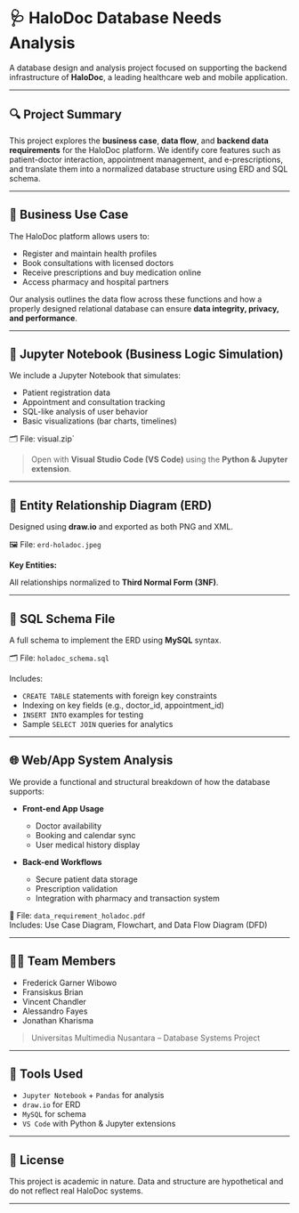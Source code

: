 # 🩺 HaloDoc Database Needs Analysis

A database design and analysis project focused on supporting the backend infrastructure of **HaloDoc**, a leading healthcare web and mobile application.

---

## 🔍 Project Summary

This project explores the **business case**, **data flow**, and **backend data requirements** for the HaloDoc platform. We identify core features such as patient-doctor interaction, appointment management, and e-prescriptions, and translate them into a normalized database structure using ERD and SQL schema.

---

## 🧠 Business Use Case

The HaloDoc platform allows users to:
- Register and maintain health profiles
- Book consultations with licensed doctors
- Receive prescriptions and buy medication online
- Access pharmacy and hospital partners

Our analysis outlines the data flow across these functions and how a properly designed relational database can ensure **data integrity, privacy, and performance**.

---

## 🧪 Jupyter Notebook (Business Logic Simulation)

We include a Jupyter Notebook that simulates:
- Patient registration data
- Appointment and consultation tracking
- SQL-like analysis of user behavior
- Basic visualizations (bar charts, timelines)

🗂️ File: visual.zip`

> Open with **Visual Studio Code (VS Code)** using the **Python & Jupyter extension**.

---

## 🧬 Entity Relationship Diagram (ERD)

Designed using **draw.io** and exported as both PNG and XML.

🖼️ File: `erd-holadoc.jpeg`  

**Key Entities:**

All relationships normalized to **Third Normal Form (3NF)**.

---

## 🧾 SQL Schema File

A full schema to implement the ERD using **MySQL** syntax.

🗂️ File: `holadoc_schema.sql`

Includes:
- `CREATE TABLE` statements with foreign key constraints
- Indexing on key fields (e.g., doctor_id, appointment_id)
- `INSERT INTO` examples for testing
- Sample `SELECT JOIN` queries for analytics

---

## 🌐 Web/App System Analysis

We provide a functional and structural breakdown of how the database supports:

- **Front-end App Usage**
  - Doctor availability
  - Booking and calendar sync
  - User medical history display

- **Back-end Workflows**
  - Secure patient data storage
  - Prescription validation
  - Integration with pharmacy and transaction system

📄 File: `data_requirement_holadoc.pdf`  
Includes: Use Case Diagram, Flowchart, and Data Flow Diagram (DFD)

---

## 👨‍💻 Team Members

- Frederick Garner Wibowo  
- Fransiskus Brian
- Vincent Chandler
- Alessandro Fayes
- Jonathan Kharisma

> Universitas Multimedia Nusantara – Database Systems Project

---

## 🧰 Tools Used

- `Jupyter Notebook` + `Pandas` for analysis  
- `draw.io` for ERD  
- `MySQL` for schema  
- `VS Code` with Python & Jupyter extensions  

---

## 📄 License

This project is academic in nature. Data and structure are hypothetical and do not reflect real HaloDoc systems.

---

